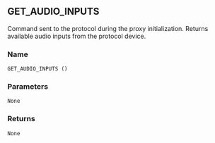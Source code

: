 ## GET\_AUDIO\_INPUTS

Command sent to the protocol during the proxy initialization. Returns available audio inputs from the protocol device.


### Name

`GET_AUDIO_INPUTS ()`


### Parameters

`None`


### Returns

`None`
